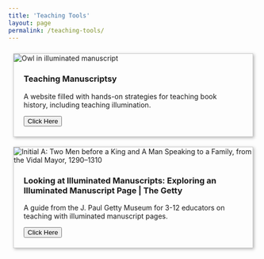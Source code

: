 ```yaml
---
title: 'Teaching Tools'
layout: page
permalink: /teaching-tools/
---
```

<style>
  .cards {
    display: flex;
    flex-wrap: wrap;
    align-items: stretch;
  }
  .card {
    flex: 1 1 49%;
    margin: 10px;
    border: 1px solid #ccc;
    box-shadow: 2px 2px 6px 0px  rgba(0,0,0,0.3);
  } 
  .card img {
    max-width: 100%;
  }
  .card .text {
    padding: 0 20px 20px;
  }
  .card .text > button {
    background: gray;
    border: 0;
    color: white;
    padding: 10px;
    width: 100%;
    }
</style>

<main class="cards">
  <article class="card">
    <img src="https://static.wixstatic.com/media/9c2ff8_6effc03ec4894476b1e044d2a32638f4~mv2.jpg/v1/fill/w_602,h_520,al_c,q_80,usm_0.66_1.00_0.01,enc_auto/313D201B-1C39-4221-909F-3A454C2CAFE3_1_201_a_edited.jpg" alt="Owl in illuminated manuscript">
    <div class="text">
      <h3>Teaching Manuscriptsy</h3>
      <p>A website filled with hands-on strategies for teaching book history, including teaching illumination.</p>
      <a href="https://www.teachingmanuscripts.com" class='card-link'>
         <button>Click Here</button>
         </a>
    </div>
  </article>
  <article class="card">
      <img src="https://www.getty.edu/art/collections/images/m/00514301.jpg" alt="Initial A: Two Men before a King and A Man Speaking to a Family, from the Vidal Mayor, 1290–1310">
      <div class="text">
      <h3>Looking at Illuminated Manuscripts: Exploring an Illuminated Manuscript Page | The Getty</h3>
      <p>A guide from the J. Paul Getty Museum for 3-12 educators on teaching with illuminated manuscript pages.</p>
      <a href="https://www.getty.edu/education/teachers/classroom_resources/curricula/manuscripts/manuscripts_lesson01.html" class='card-link'>
         <button>Click Here</button>
         </a>
    </div>
  </article>
</main>

